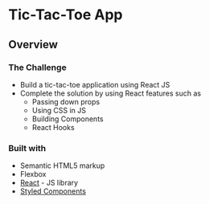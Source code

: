 # Tic-Tac-Toe App

## Overview
### The Challenge
- Build a tic-tac-toe application using React JS
- Complete the solution by using React features such as 
  - Passing down props
  - Using CSS in JS
  - Building Components
  - React Hooks
  
### Built with
- Semantic HTML5 markup
- Flexbox
- [React](https://reactjs.org/) - JS library
- [Styled Components](https://styled-components.com/) 
